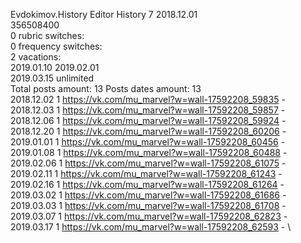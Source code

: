 Evdokimov.History	Editor History 7 2018.12.01\
356508400\
0 rubric switches:\
0 frequency switches:\
2 vacations:\
2019.01.10 2019.02.01 \
2019.03.15 unlimited \
Total posts amount: 13	Posts dates amount: 13\
2018.12.02 1 https://vk.com/mu_marvel?w=wall-17592208_59835 - \
2018.12.03 1 https://vk.com/mu_marvel?w=wall-17592208_59857 - \
2018.12.06 1 https://vk.com/mu_marvel?w=wall-17592208_59924 - \
2018.12.20 1 https://vk.com/mu_marvel?w=wall-17592208_60206 - \
2019.01.01 1 https://vk.com/mu_marvel?w=wall-17592208_60456 - \
2019.01.08 1 https://vk.com/mu_marvel?w=wall-17592208_60488 - \
2019.02.06 1 https://vk.com/mu_marvel?w=wall-17592208_61075 - \
2019.02.11 1 https://vk.com/mu_marvel?w=wall-17592208_61243 - \
2019.02.16 1 https://vk.com/mu_marvel?w=wall-17592208_61264 - \
2019.03.02 1 https://vk.com/mu_marvel?w=wall-17592208_61686 - \
2019.03.03 1 https://vk.com/mu_marvel?w=wall-17592208_61708 - \
2019.03.07 1 https://vk.com/mu_marvel?w=wall-17592208_62823 - \
2019.03.17 1 https://vk.com/mu_marvel?w=wall-17592208_62593 - \
